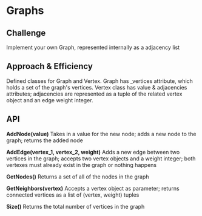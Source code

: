 # Graphs

## Challenge
Implement your own Graph, represented internally as a adjacency list

## Approach & Efficiency
Defined classes for Graph and Vertex. Graph has _vertices attribute, which holds a set of the graph's vertices. Vertex class has value & adjacencies attributes; adjacencies are represented as a tuple of the related vertex object and an edge weight integer.

## API
**AddNode(value)**
Takes in a value for the new node; adds a new node to the graph; returns the added node

**AddEdge(vertex_1, vertex_2, weight)**
Adds a new edge between two vertices in the graph; accepts two vertex objects and a weight integer; both vertexes must already exist in the graph or nothing happens

**GetNodes()**
Returns a set of all of the nodes in the graph

**GetNeighbors(vertex)**
Accepts a vertex object as parameter; returns connected vertices as a list of (vertex, weight) tuples

**Size()**
Returns the total number of vertices in the graph